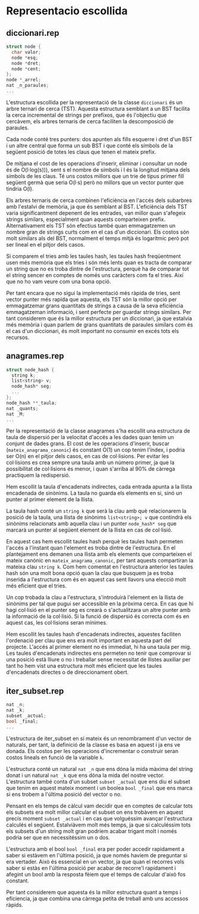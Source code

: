# Representacio escollida

## diccionari.rep

```cpp
struct node {
  char valor;
  node *esq;
  node *dret;
  node *cent;
};
node *_arrel;
nat _n_paraules;
...
```

L'estructura escollida per la representació de la classe `diccionari` és un arbre ternari de cerca (TST). Aquesta estructura semblant a un BST facilita la cerca incremental de strings per prefixos, que és l'objectiu que cercàvem, els arbres ternaris de cerca faciliten la descomposició de paraules.

Cada node conté tres punters: dos apunten als fills esquerre i dret d'un BST i un altre central que forma un sub BST i que conté els símbols de la següent posició de totes les claus que tenen el mateix prefix.

De mitjana el cost de les operacions d'inserir, eliminar i consultar un node és de O(l·log(s))), sent s el nombre de símbols i l és la longitud mitjana dels símbols de les claus. Té uns costos millors que un trie de tipus primer fill següent germà que seria O(l·s) però no millors que un vector punter que tindria O(l).

Els arbres ternaris de cerca combinen l'eficiència en l'accés dels subarbres amb l'estalvi de memòria, ja que és semblant al BST. L'eficiència dels TST varia significantment depenent de les entrades, van millor quan s'afegeix strings similars, especialment quan aquests comparteixen prefix. Alternativament els TST són efectius també quan emmagatzemen un nombre gran de strings curts com en el cas d'un diccionari. Els costos són molt similars als del BST, normalment el temps mitjà és logarítmic però pot ser lineal en el pitjor dels casos.

Si comparem el tries amb les taules hash, les taules hash freqüentment usen més memòria que els tries i són més lents quan es tracta de comparar un string que no es troba dintre de l'estructura, perquè ha de comparar tot el string sencer en comptes de només uns caràcters com fa el tries. Així que no ho vam veure com una bona opció.

Per tant encara que no sigui la implementació més ràpida de tries, sent vector punter més rapida que aquesta, els TST són la millor opció per emmagatzemar grans quantitats de strings a causa de la seva eficiència emmagatzeman informació, i sent perfecte per guardar strings similars. Per tant considerem que és la millor estructura per un diccionari, ja que estalvia més memòria i quan parlem de grans quantitats de paraules similars com és el cas d'un diccionari, és molt important no consumir en excés tots els recursos.

## anagrames.rep

```cpp
struct node_hash {
  string k;
  list<string> v;
  node_hash* seg;
  ...
};
node_hash **_taula;
nat _quants;
nat _M;
...
```

Per la representació de la classe anagrames s'ha escollit una estructura de taula de dispersió per la velocitat d'accés a les dades quan tenim un conjunt de dades grans. El cost de les operacions d'inserir, buscar (`mateix_anagrama_canonic`) és constant O(1) un cop tenim l'índex, i podria ser O(n) en el pitjor dels casos, en cas de col·lisions. Per evitar les col·lisions es crea sempre una taula amb un número primer, ja que la possibilitat de col·lisions és menor, i quan s'arriba al 90% de càrrega practiquem la redispersió.

Hem escollit la taula d'encadenats indirectes, cada entrada apunta a la llista encadenada de sinònims. La taula no guarda els elements en si, sinó un punter al primer element de la llista.

La taula hash conté un `string k` que serà la clau amb què relacionarem la posició de la taula, una llista de sinònims `list<string>; v` que contindrà els sinònims relacionats amb aquella clau i un punter `node_hash* seg` que marcarà un punter al següent element de la llista en cas de col·lisió.

En aquest cas hem escollit taules hash perquè les taules hash permeten l'accés a l'instant quan l'element es troba dintre de l'estructura. En el plantejament ens demanen una llista amb els elements que comparteixen el mateix canònic en `mateix_anagrama_canonic`, per tant aquests compartiran la mateixa clau `string k`. Com hem comentat en l'estructura anterior les taules hash són una molt bona opció quan la clau que busquem ja es troba inserida a l'estructura com és en aquest cas sent llavors una elecció molt més eficient que el tries.

Un cop trobada la clau a l'estructura, s'introduirà l'element en la llista de sinònims per tal que pugui ser accessible en la pròxima cerca. En cas que hi hagi col·lisió en el punter seg es crearà o s'actualitzara un altre punter amb la informació de la col·lisió. Si la funció de dispersió és correcta com és en aquest cas, les col·lisions seran mínimes.

Hem escollit les taules hash d'encadenats indirectes, aquestes faciliten l'ordenació per clau que ens era molt important en aquesta part del projecte. L'accés al primer element no és immediat, hi ha una taula per mig. Les taules d'encadenats indirectes ens permeten no tenir que comprovar si una posició està lliure o no i treballar sense necessitat de llistes auxiliar per tant ho hem vist una estructura molt més eficient que les taules d'encadenats directes o de direccionament obert.

## iter_subset.rep

```cpp
nat _n;
nat _k;
subset _actual;
bool _final;
...
```

L'estructura de iter_subset en sí mateix és un renombrament d'un vector de naturals, per tant, la definició de la classe es basa en aquest i ja ens ve donada. Els costos per les operacions d'incrementar o construir seran costos lineals en funció de la variable `k`.

L'estructura conté un natural `nat _n` que ens dóna la mida màxima del string donat i un natural `nat _k` que ens dóna la mida del nostre vector. L'estructura també conta d'un subset `subset _actual` que ens diu el subset que tenim en aquest mateix moment i un boolea `bool _final` que ens marca si ens trobem a l'última posició del vector o no.

Pensant en els temps de càlcul vam decidir que en comptes de calcular tots els subsets era molt millor calcular el subset on ens trobàvem en aquest precís moment `subset _actual` i en cas que volguéssim avançar l'estructura calculés el següent. Estalviàvem molt més temps, ja que si calculéssim tots els subsets d'un string molt gran podríem acabar trigant molt i només podria ser que en necessitéssim un o dos.

L'estructura amb el bool `bool _final` era per poder accedir rapidament a saber si estàvem en l'última posició, ja que només havíem de preguntar si era vertader. Això és essencial en un vector, ja que quan el recorres vols saber si estàs en l'última posició per acabar de recorre'l rapidament i afegint un bool amb la resposta fèiem que el temps de calcular d'això fos constant.

Per tant considerem que aquesta és la millor estructura quant a temps i eficiencia, ja que combina una càrrega petita de treball amb uns accessos ràpids.